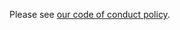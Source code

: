Please see [our code of conduct policy](https://docs.twentyfouronline.org/General/CODE_OF_CONDUCT/).




